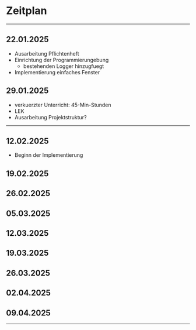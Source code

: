# Zeitplan

---

## 22.01.2025
- Ausarbeitung Pflichtenheft
- Einrichtung der Programmierungebung
  - bestehenden Logger hinzugfuegt
- Implementierung einfaches Fenster

## 29.01.2025
- verkuerzter Unterricht: 45-Min-Stunden
- LEK
- Ausarbeitung Projektstruktur?

---

## 12.02.2025
- Beginn der Implementierung

## 19.02.2025


## 26.02.2025


## 05.03.2025


## 12.03.2025


## 19.03.2025


## 26.03.2025


## 02.04.2025


## 09.04.2025


---

